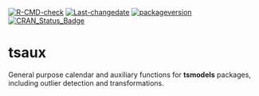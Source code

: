 
[![R-CMD-check](https://github.com/tsmodels/tsaux/workflows/R-CMD-check/badge.svg)](https://github.com/tsmodels/tsaux/actions)
[![Last-changedate](https://img.shields.io/badge/last%20change-2022--06--11-yellowgreen.svg)](/commits/master)
[![packageversion](https://img.shields.io/badge/Package%20version-0.3.1-orange.svg?style=flat-square)](commits/master)
[![CRAN_Status_Badge](https://www.r-pkg.org/badges/version/tsaux)](https://cran.r-project.org/package=tsaux)

# tsaux

General purpose calendar and auxiliary functions for **tsmodels**
packages, including outlier detection and transformations.
